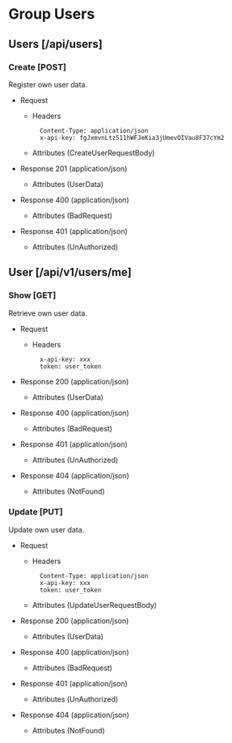 # Group Users

## Users [/api/users]

### Create [POST]

Register own user data.  

- Request

    - Headers

            Content-Type: application/json
            x-api-key: fgJxmvnLtz511hWFJeKia3jUmevOIVau8F37cYm2

    - Attributes (CreateUserRequestBody)
- Response 201 (application/json)
  - Attributes (UserData)
- Response 400 (application/json)
  - Attributes (BadRequest)
- Response 401 (application/json)
  - Attributes (UnAuthorized)

## User [/api/v1/users/me]

### Show [GET]

Retrieve own user data.

- Request

    - Headers

            x-api-key: xxx
            token: user_token

- Response 200 (application/json)
  - Attributes (UserData)
- Response 400 (application/json)
  - Attributes (BadRequest)
- Response 401 (application/json)
  - Attributes (UnAuthorized)
- Response 404 (application/json)
  - Attributes (NotFound)

### Update [PUT]

Update own user data.

- Request

    - Headers

            Content-Type: application/json
            x-api-key: xxx
            token: user_token

    - Attributes (UpdateUserRequestBody)

- Response 200 (application/json)
  - Attributes (UserData)
- Response 400 (application/json)
  - Attributes (BadRequest)
- Response 401 (application/json)
  - Attributes (UnAuthorized)
- Response 404 (application/json)
  - Attributes (NotFound)
